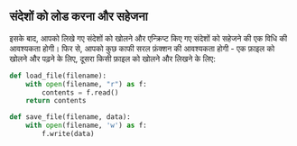 ## संदेशों को लोड करना और सहेजना

इसके बाद, आपको लिखे गए संदेशों को खोलने और एन्क्रिप्ट किए गए संदेशों को सहेजने की एक विधि की आवश्यकता होगी। फिर से, आपको कुछ काफी सरल फ़ंक्शन की आवश्यकता होगी - एक फ़ाइल को खोलने और पढ़ने के लिए, दूसरा किसी फ़ाइल को खोलने और लिखने के लिए:

```python
def load_file(filename):
    with open(filename, "r") as f:
        contents = f.read()
    return contents

def save_file(filename, data):
    with open(filename, 'w') as f:
        f.write(data)
```

